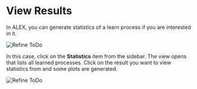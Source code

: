 # View Results

In ALEX, you can generate statistics of a learn process if you are interested in it.

![Refine ToDo](../../assets/images/examples/todo/statistics_overview.jpg)

In this case, click on the __Statistics__ item from the sidebar. 
The view opens that lists all learned processes. 
Click on the result you want to view statistics from and some plots are generated.

![Refine ToDo](../../assets/images/examples/todo/statistics_chart.jpg)